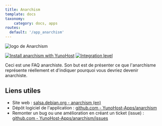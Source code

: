 ```yaml
---
title: Anarchism
template: docs
taxonomy:
    category: docs, apps
routes:
  default: '/app_anarchism'
---
```


![logo de Anarchism](image://anarchism_logo.svg?resize=,80)

[![Install anarchism with YunoHost](https://install-app.yunohost.org/install-with-yunohost.png)](https://install-app.yunohost.org/?app=anarchism) [![Integration level](https://dash.yunohost.org/integration/anarchism.svg)](https://dash.yunohost.org/appci/app/anarchism)

Ceci est une FAQ anarchiste. Son but est de présenter ce que l'anarchisme représente réellement et d'indiquer pourquoi vous devriez devenir anarchiste.

## Liens utiles

+ Site web : [salsa.debian.org - anarchism (en)](https://salsa.debian.org/debian/anarchism)
+ Dépôt logiciel de l'application : [github.com - YunoHost-Apps/anarchism](https://github.com/YunoHost-Apps/anarchism_ynh)
+ Remonter un bug ou une amélioration en créant un ticket (issue) : [github.com - YunoHost-Apps/anarchism/issues](https://github.com/YunoHost-Apps/anarchism_ynh/issues)
